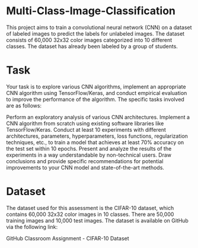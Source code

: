 # Multi-Class-Image-Classification

This project aims to train a convolutional neural network (CNN) on a dataset of labeled images to predict the labels for unlabeled images. The dataset consists of 60,000 32x32 color images categorized into 10 different classes. The dataset has already been labeled by a group of students.

# Task

Your task is to explore various CNN algorithms, implement an appropriate CNN algorithm using TensorFlow/Keras, and conduct empirical evaluation to improve the performance of the algorithm. The specific tasks involved are as follows:

Perform an exploratory analysis of various CNN architectures.
Implement a CNN algorithm from scratch using existing software libraries like TensorFlow/Keras.
Conduct at least 10 experiments with different architectures, parameters, hyperparameters, loss functions, regularization techniques, etc., to train a model that achieves at least 70% accuracy on the test set within 10 epochs.
Present and analyze the results of the experiments in a way understandable by non-technical users.
Draw conclusions and provide specific recommendations for potential improvements to your CNN model and state-of-the-art methods.

# Dataset

The dataset used for this assessment is the CIFAR-10 dataset, which contains 60,000 32x32 color images in 10 classes. There are 50,000 training images and 10,000 test images. The dataset is available on GitHub via the following link:

GitHub Classroom Assignment - CIFAR-10 Dataset
